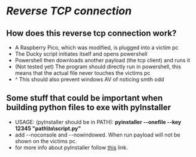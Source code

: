 # *Reverse TCP connection*

## How does this reverse tcp connection work?
- A Raspberry Pico, which was modified, is plugged into a victim pc
- The Ducky script initiates itself and opens powershell
- Powershell then downloads another payload (the tcp client) and runs it
- (Not tested yet) The program should directly run in powershell, this means that the actual file never touches the victims pc
- ^ This should also prevent windows AV of noticing smth odd

## Some stuff that could be important when building python files to exe with pyInstaller
- USAGE: (pyInstaller should be in PATH): **pyinstaller --onefile --key 12345 "path\to\script.py"**
- add --noconsole and --nowindowed. When run payload will not be shown on the victims pc.
- for more info about pyInstaller follow [this]("https://pyinstaller.org/en/stable/usage.html") link.
